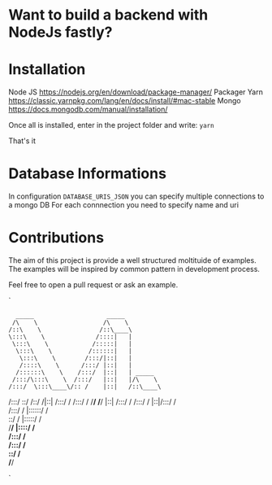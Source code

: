 # Want to build a backend with NodeJs fastly?

# Installation
Node JS https://nodejs.org/en/download/package-manager/
Packager Yarn https://classic.yarnpkg.com/lang/en/docs/install/#mac-stable
Mongo https://docs.mongodb.com/manual/installation/

Once all is installed, enter in the project folder and write:
`yarn`

That's it


# Database Informations

In configuration `DATABASE_URIS_JSON` you can specify multiple connections to a mongo DB
For each connnection you need to specify name and uri

# Contributions 

The aim of this project is provide a well structured moltituide of examples.
The examples will be inspired by common pattern in development process.

Feel free to open a pull request or ask an example.


`

      _____                    _____          
     /\    \                  /\    \         
    /::\    \                /::\____\        
    \:::\    \              /::::|   |        
     \:::\    \            /:::::|   |        
      \:::\    \          /::::::|   |        
       \:::\    \        /:::/|::|   |        
       /::::\    \      /:::/ |::|   |        
      /::::::\    \    /:::/  |::|   | _____  
     /:::/\:::\    \  /:::/   |::|   |/\    \ 
    /:::/  \:::\____\/:: /    |::|   /::\____\
   /:::/    \::/    /\::/    /|::|  /:::/    /
  /:::/    / \/____/  \/____/ |::| /:::/    / 
 /:::/    /                   |::|/:::/    /  
/:::/    /                    |::::::/    /   
\::/    /                     |:::::/    /    
 \/____/                      |::::/    /     
                              /:::/    /      
                             /:::/    /       
                             \::/    /        
                              \/____/        
                              
`
